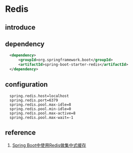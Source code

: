 # Redis


## introduce

## dependency
  ```xml
    <dependency>
        <groupId>org.springframework.boot</groupId>
        <artifactId>spring-boot-starter-redis</artifactId>
    </dependency>
  ```


## configuration
  ```text
    spring.redis.host=localhost
    spring.redis.port=6379
    spring.redis.pool.max-idle=8
    spring.redis.pool.min-idle=0
    spring.redis.pool.max-active=8
    spring.redis.pool.max-wait=-1
  ```

## reference
  1. [Spring Boot中使用Redis做集中式缓存](http://blog.didispace.com/springbootcache2/)